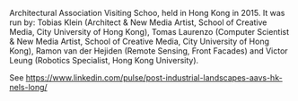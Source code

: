 Architectural Association Visiting Schoo, held in Hong Kong in 2015.
It was run by: Tobias Klein (Architect & New Media Artist, School of Creative Media, City University of Hong Kong), Tomas Laurenzo (Computer Scientist & New Media Artist, School of Creative Media, City University of Hong Kong), Ramon van der Hejiden (Remote Sensing, Front Facades) and Victor Leung (Robotics Specialist, Hong Kong University).

See https://www.linkedin.com/pulse/post-industrial-landscapes-aavs-hk-nels-long/
